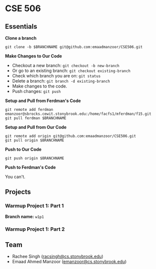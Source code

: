 # CSE 506

## Essentials

**Clone a branch**

`git clone -b $BRANCHNAME git@github.com:emaadmanzoor/CSE506.git`

**Make Changes to Our Code**

   * Checkout a new branch: `git checkout -b new-branch`
   * Or go to an existing branch: `git checkout existing-branch`
   * Check which branch you are on: `git status`
   * Delete a branch: `git branch -d existing-branch`
   * Make changes to the code.
   * Push changes: `git push`

**Setup and Pull from Ferdman's Code**

```
git remote add ferdman emanzoor@sbrocks.cewit.stonybrook.edu:/home/facfs1/mferdman/f15.git
git pull ferdman $BRANCHNAME
```

**Setup and Pull from Our Code**

```
git remote add origin git@github.com:emaadmanzoor/CSE506.git
git pull origin $BRANCHNAME
```

**Push to Our Code**

`git push origin $BRANCHNAME`

**Push to Ferdman's Code**

You can't.

## Projects

### Warmup Project 1: Part 1

**Branch name:** `w1p1`

### Warmup Project 1: Part 2

## Team

   * Rachee Singh (racsingh@cs.stonybrook.edu)
   * Emaad Ahmed Manzoor (emanzoor@cs.stonybrook.edu)

